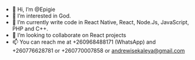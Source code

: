 - 👋 Hi, I’m @Epigie
- 👀 I’m interested in God.
- 🌱 I’m currently write code in React Native, React, Node.Js, JavaScript, PHP and C++.
- 💞️ I’m looking to collaborate on React projects
- 📫 You can reach me at +260968488171 (WhatsApp) and +260776628781 or +260770007858 or andrewisekaleya@gmail.com

<!---
Epigie/Epigie is a ✨ special ✨ repository because its `README.md` (this file) appears on your GitHub profile.
You can click the Preview link to take a look at your changes.
--->
